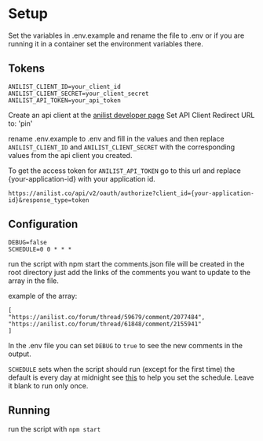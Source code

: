 # Setup

Set the variables in .env.example and rename the file to .env or if you are running it in a container set the environment variables there.

## Tokens

```
ANILIST_CLIENT_ID=your_client_id
ANILIST_CLIENT_SECRET=your_client_secret
ANILIST_API_TOKEN=your_api_token
```

Create an api client at the [anilist developer page](https://anilist.co/settings/developer)
Set API Client Redirect URL to: 'pin'

rename .env.example to .env and fill in the values and then replace ```ANILIST_CLIENT_ID``` and ```ANILIST_CLIENT_SECRET``` with the corresponding values from the api client you created.

To get the access token for ```ANILIST_API_TOKEN``` go to this url and replace {your-application-id} with your application id.

```
https://anilist.co/api/v2/oauth/authorize?client_id={your-application-id}&response_type=token
```

## Configuration

```
DEBUG=false
SCHEDULE=0 0 * * *
```

run the script with npm start the comments.json file will be created in the root directory just add the links of the comments you want to update to the array in the file.

example of the array:

```
[
"https://anilist.co/forum/thread/59679/comment/2077484",
"https://anilist.co/forum/thread/61848/comment/2155941"
]
```

In the .env file you can set ```DEBUG``` to ```true``` to see the new comments in the output.

```SCHEDULE``` sets when the script should run (except for the first time) the default is every day at midnight see [this](https://crontab.guru/) to help you set the schedule. Leave it blank to run only once.

## Running

run the script with ```npm start```
